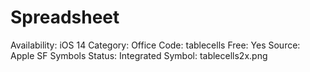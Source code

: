 # Spreadsheet

Availability: iOS 14
Category: Office
Code: tablecells
Free: Yes
Source: Apple SF Symbols
Status: Integrated
Symbol: tablecells2x.png